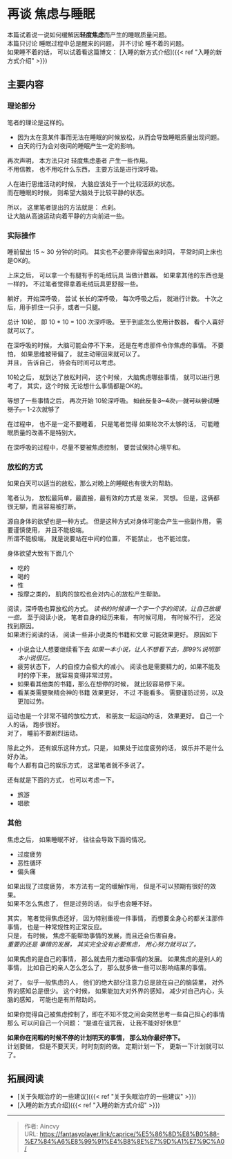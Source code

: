 # 再谈 焦虑与睡眠


本篇试着说一说如何缓解因**轻度焦虑**而产生的睡眠质量问题。  
本篇只讨论 睡眠过程中总是醒来的问题， 并不讨论 睡不着的问题。   
如果睡不着的话， 可以试着看这篇博文：  [入睡的新方式介绍]({{< ref "入睡的新方式介绍" >}})

## 主要内容

### 理论部分
笔者的理论是这样的。 
- 因为太在意某件事而无法在睡眠的时候放松，从而会导致睡眠质量出现问题。   
- 白天的行为会对夜间的睡眠产生一定的影响。

再次声明， 本方法只对 轻度焦虑患者 产生一些作用。   
不用信教， 也不用吃什么东西， 主要方法是进行深呼吸。 

人在进行思维活动的时候， 大脑应该处于一个比较活跃的状态。  
而在睡眠的时候， 则希望大脑处于比较平静的状态。

所以， 这里笔者提出的方法就是： 点刹。  
让大脑从高速运动向着平静的方向前进一些。 

### 实际操作

睡前留出 15 ~ 30 分钟的时间。  其实也不必要非得留出来时间， 平常时间上床也是OK的。

上床之后，  可以拿一个有腿有手的毛绒玩具 当做计数器。  如果拿其他的东西也是一样的， 不过笔者觉得拿着毛绒玩具更舒服一些。

躺好， 开始深呼吸， 尝试 长长的深呼吸， 每次呼吸之后， 就进行计数。 十次之后，用手抓住一只手，或者一只腿。 

总计 10轮， 即 10 * 10 = 100 次深呼吸。   至于到底怎么使用计数器， 看个人喜好就可以了。

在深呼吸的时候， 大脑可能会停不下来， 还是在考虑那件令你焦虑的事情。  不要怕， 如果思维被带偏了， 就主动带回来就可以了。   
并且， 告诉自己， 待会有时间可以考虑。

10轮之后， 就到达了放松时间， 这个时候， 大脑焦虑哪些事情， 就可以进行思考了， 其实，这个时候 无论想什么事情都是OK的。 

等想了一些事情之后， 再次开始 10轮深呼吸。   ~~如此反复3~4次， 就可以尝试睡觉了。~~  1-2次就够了

在过程中， 也不是一定不要睡着， 只是笔者觉得 如果轮次不太够的话， 可能睡眠质量的改善不是特别大。

在深呼吸的过程中，尽量不要被焦虑控制， 要尝试保持心境平和。

### 放松的方式

如果白天可以适当的放松，那么对晚上的睡眠也有很大的帮助。 

笔者认为， 放松最简单，最直接，最有效的方式是 发呆， 冥想。  但是，这俩都很无聊，而且容易被打断。 

源自身体的欲望也是一种方式。  但是这种方式对身体可能会产生一些副作用， 需要谨慎使用， 并且不能极端。  
所谓不能极端， 就是说要站在中间的位置， 不能禁止， 也不能过度。 

身体欲望大致有下面几个
- 吃的
- 喝的
- 性
- 按摩之类的，  肌肉的放松也会对内心的放松产生帮助。

阅读，深呼吸也算放松的方式。      *读书的时候请一个字一个字的阅读，让自己放缓一些。*
至于阅读小说， 笔者自身的经历来看， 有时候可用， 有时候不行， 还没找到原因。  
如果进行阅读的话， 阅读一些非小说类的书籍和文章 可能效果更好。 
原因如下
- 小说会让人想要继续看下去  *如果一本小说，让人不想看下去，那99%说明那本小说很烂。*
- 疲劳状态下， 人的自控力会极大的减小。 阅读也是需要精力的，如果不能及时的停下来， 就容易变得非常过劳。
- 如果看其他类的书籍，那么在想停的时候， 就比较容易停下来。 
- 看某类需要聚精会神的书籍 效果更好， 不过 不能看多。   需要谨防过劳，以及更加过劳。

运动也是一个非常不错的放松方式， 和朋友一起运动的话， 效果更好。 自己一个人的话， 跑步很好。   
对了， 睡前不要剧烈运动。 

除此之外， 还有娱乐这种方式，只是， 如果处于过度疲劳的话， 娱乐并不是什么好办法。   
每个人都有自己的娱乐方式， 这里笔者就不多说了。 

还有就是下面的方式， 也可以考虑一下。 
- 旅游   
- 唱歌

### 其他

焦虑之后， 如果睡眠不好， 往往会导致下面的情况。
- 过度疲劳
- 恶性循环
- 偏头痛
  
如果出现了过度疲劳， 本方法有一定的缓解作用， 但是不可以预期有很好的效果。   
如果不怎么焦虑了， 但是过劳的话， 似乎也会睡不好。 

其实， 笔者觉得焦虑还好， 因为特别重视一件事情， 而想要全身心的都关注那件事情， 也是一种常规性的正常反应。   
只是， 有时候， 焦虑不能帮助事情的发展，而且还会伤害自身。   
*重要的还是 事情的发展， 其实完全没有必要焦虑， 用心努力就可以了。*

如果焦虑的是自己的事情， 那么就去用力推动事情的发展。 
如果焦虑的是别人的事情， 比如自己的亲人怎么怎么了， 那么就多做一些可以影响结果的事情。 

对了， 似乎一般焦虑的人， 他们的绝大部分注意力总是放在自己的脑袋里， 对外界的感知总是很少。 
这个时候， 如果能加大对外界的感知， 减少对自己内心，头脑的感知， 可能也是有所帮助的。 

如果你觉得自己被焦虑控制了，即在不知不觉之间会突然思考一些自己担心的事情  
那么 可以问自己一个问题： “是谁在诅咒我， 让我不能好好休息”

**如果你在闲暇的时候不停的计划明天的事情， 那么劝你最好停下。**   
计划要做， 但是不要天天，时时刻刻的做。   定期计划一下， 更新一下计划就可以了。

## 拓展阅读

- [关于失眠治疗的一些建议]({{< ref "关于失眠治疗的一些建议" >}})
- [入睡的新方式介绍]({{< ref "入睡的新方式介绍" >}})

---

> 作者: Aincvy  
> URL: https://fantasyplayer.link/caprice/%E5%86%8D%E8%B0%88-%E7%84%A6%E8%99%91%E4%B8%8E%E7%9D%A1%E7%9C%A0/  

